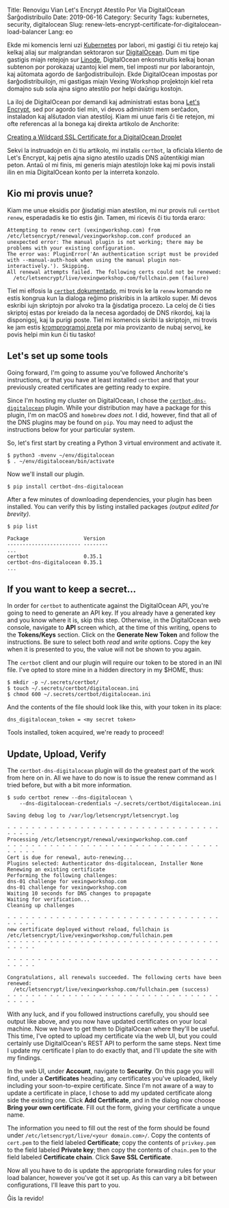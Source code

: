 Title: Renovigu Vian Let's Encrypt Atestilo Por Via DigitalOcean Ŝarĝodistribuilo
Date: 2019-06-16
Category: Security
Tags: kubernetes, security, digitalocean
Slug: renew-lets-encrypt-certificate-for-digitalocean-load-balancer
Lang: eo

Ekde mi komencis lerni uzi [Kubernetes](https://kubernetes.io) por labori, mi
gastigi ĉi tiu retejo kaj kelkaj aliaj sur malgrandan sektoraron sur
[DigitalOcean](https://digitalocean.com). Dum mi tipe gastigis miajn retejojn
sur [Linode](https://linode.com), DigitalOcean enkonstruitis kelkaj bonan
subtenon por porokazaj uzantoj kiel mem, tiel imposti nur por laborantojn, kaj
aŭtomata agordo de ŝarĝodistribuilojn. Ekde DigitalOcean impostas por
ŝarĝodistribuilojn, mi gastigas miajn Vexing Workshop proĵektojn kiel reta
domajno sub sola ajna signo atestilo por helpi daŭrigu kostojn.

La iloj de DigitalOcean por demandi kaj administrati estas bona [Let's
Encrypt](https://letsencrypt.org), sed por agordo tiel min, vi devos administri
mem serĉadon, instaladon kaj alŝutadon vian atestiloj. Kiam mi unue faris ĉi tie
retejon, mi ofte referencas al la bonega kaj direkta artikolo de Anchorite:

[Creating a Wildcard SSL Certificate for a DigitalOcean Droplet](https://www.stauber.org/index.php/2018/12/02/creating-a-wildcard-ssl-certificate-for-a-digitalocean-droplet/)

Sekvi la instruadojn en ĉi tiu artikolo, mi instalis `certbot`, la oficiala
kliento de Let's Encrypt, kaj petis ajna signo atestilo uzadis DNS aŭtentikigi
mian peton. Antaŭ ol mi finis, mi generis miajn atestilojn loke kaj mi povis
instali ilin en mia DigitalOcean konto per la interreta konzolo.

## Kio mi provis unue?

Kiam me unue eksidis por ĝisdatigi mian atestilon, mi nur provis ruli `certbot
renew`, esperadadis ke tio estis ĝin. Tamen, mi ricevis ĉi tiu torda eraro:

```shell
Attempting to renew cert (vexingworkshop.com) from /etc/letsencrypt/renewal/vexingworkshop.com.conf produced an unexpected error: The manual plugin is not working; there may be problems with your existing configuration.
The error was: PluginError('An authentication script must be provided with --manual-auth-hook when using the manual plugin non-interactively.'). Skipping.
All renewal attempts failed. The following certs could not be renewed:
  /etc/letsencrypt/live/vexingworkshop.com/fullchain.pem (failure)
```

Tiel mi elfosis la [`certbot` dokumentado](https://certbot.eff.org/docs/), mi
trovis ke la `renew` komando ne estis kongrua kun la dialoga reĝimo priskribis
in la artikolo super. Mi devos eskribi iujn skriptojn por alvoko tra la
ĝisdatiga procezo. La celoj de ĉi ties skriptoj estas por kreiado da la necesa
agordadoj de DNS rikordoj, kaj la disponigoj, kaj la purigi poste. Tiel mi
komencis skribi la skriptojn, mi trovis ke jam estis [kromprogramoj
preta](https://certbot.eff.org/docs/using.html#id15) por mia provizanto de nubaj
servoj, ke povis helpi min kun ĉi tiu tasko!

## Let's set up some tools

Going forward, I'm going to assume you've followed Anchorite's instructions, or
that you have at least installed `certbot` and that your previously created
certificates are getting ready to expire.

Since I'm hosting my cluster on DigitalOcean, I chose the
[`certbot-dns-digitalocean`](https://certbot-dns-digitalocean.readthedocs.io/en/stable/)
plugin. While your distribution may have a package for this plugin, I'm on macOS
and `homebrew` _does not._ I did, however, find that all of the DNS plugins may
be found on `pip`. You may need to adjust the instructions below for your
particular system.

So, let's first start by creating a Python 3 virtual environment and activate
it.

```shell
$ python3 -mvenv ~/env/digitalocean
$ . ~/env/digitalocean/bin/activate
```

Now we'll install our plugin.

```shell
$ pip install certbot-dns-digitalocean
```

After a few minutes of downloading dependencies, your plugin has been installed.
You can verify this by listing installed packages _(output edited for brevity)_.

```shell
$ pip list

Package                  Version 
------------------------ --------
...
certbot                  0.35.1  
certbot-dns-digitalocean 0.35.1  
...
```

## If you want to keep a secret...

In order for `certbot` to authenticate against the DigitalOcean API, you're
going to need to generate an API key. If you already have a generated key and
you know where it is, skip this step. Otherwise, in the DigitalOcean web
console, navigate to __API__ screen which, at the time of this writing, opens to
the __Tokens/Keys__ section. Click on the __Generate New Token__ and follow the
instructions. Be sure to select both _read_ and _write_ options. Copy the key
when it is presented to you, the value will not be shown to you again.

The `certbot` client and our plugin will require our token to be stored in an
INI file. I've opted to store mine in a hidden directory in my $HOME, thus:

```shell
$ mkdir -p ~/.secrets/certbot/
$ touch ~/.secrets/certbot/digitalocean.ini
$ chmod 600 ~/.secrets/certbot/digitalocean.ini
```

And the contents of the file should look like this, with your token in its
place:

```config
dns_digitalocean_token = <my secret token>
```

Tools installed, token acquired, we're ready to proceed!

## Update, Upload, Verify

The `certbot-dns-digitalocean` plugin will do the greatest part of the work from
here on in. All we have to do now is to issue the renew command as I tried
before, but with a bit more information.

```shell
$ sudo certbot renew --dns-digitalocean \
    --dns-digitalocean-credentials ~/.secrets/certbot/digitalocean.ini

Saving debug log to /var/log/letsencrypt/letsencrypt.log

- - - - - - - - - - - - - - - - - - - - - - - - - - - - - - - - - - - - - - - -
Processing /etc/letsencrypt/renewal/vexingworkshop.com.conf
- - - - - - - - - - - - - - - - - - - - - - - - - - - - - - - - - - - - - - - -
Cert is due for renewal, auto-renewing...
Plugins selected: Authenticator dns-digitalocean, Installer None
Renewing an existing certificate
Performing the following challenges:
dns-01 challenge for vexingworkshop.com
dns-01 challenge for vexingworkshop.com
Waiting 10 seconds for DNS changes to propagate
Waiting for verification...
Cleaning up challenges

- - - - - - - - - - - - - - - - - - - - - - - - - - - - - - - - - - - - - - - -
new certificate deployed without reload, fullchain is
/etc/letsencrypt/live/vexingworkshop.com/fullchain.pem
- - - - - - - - - - - - - - - - - - - - - - - - - - - - - - - - - - - - - - - -

- - - - - - - - - - - - - - - - - - - - - - - - - - - - - - - - - - - - - - - -

Congratulations, all renewals succeeded. The following certs have been renewed:
  /etc/letsencrypt/live/vexingworkshop.com/fullchain.pem (success)
- - - - - - - - - - - - - - - - - - - - - - - - - - - - - - - - - - - - - - - -
```

With any luck, and if you followed instructions carefully, you should see output
like above, and you now have updated certificates on your local machine. Now we
have to get them to DigitalOcean where they'll be useful. This time, I've opted
to upload my certificate via the web UI, but you could certainly use
DigitalOcean's REST API to perform the same steps. Next time I update my
certificate I plan to do exactly that, and I'll update the site with my
findings.

In the web UI, under __Account__, navigate to __Security__. On this page you
will find, under a __Certificates__ heading, any certificates you've uploaded,
likely including your soon-to-expire certificate. Since I'm not aware of a way
to update a certificate in place, I chose to add my updated certificate along
side the existing one. Click __Add Certificate__, and in the dialog now choose
__Bring your own certificate__. Fill out the form, giving your certificate a
unque name.

The information you need to fill out the rest of the form should be found under
`/etc/letsencrypt/live/<your domain.com>/`. Copy the contents of `cert.pem` to
the field labeled __Certificate__; copy the contents of `privkey.pem` to the
field labeled __Private key__; then copy the contents of `chain.pem` to the
field labeled __Certificate chain__. Click __Save SSL Certificate__.

Now all you have to do is update the appropriate forwarding rules for your load
balancer, however you've got it set up. As this can vary a bit between
configurations, I'll leave this part to you.

Ĝis la revido!

